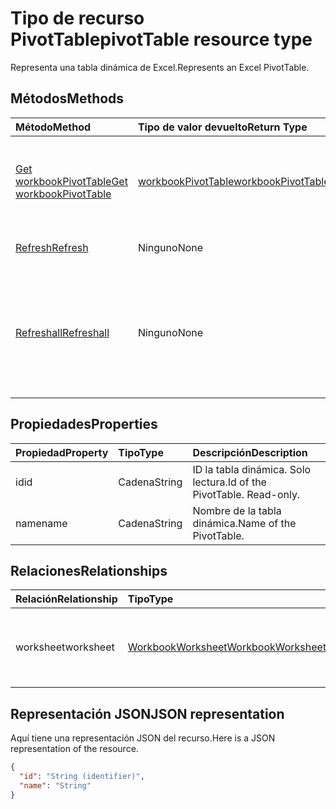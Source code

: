 # <a name="pivottable-resource-type"></a><span data-ttu-id="c170d-101">Tipo de recurso PivotTable</span><span class="sxs-lookup"><span data-stu-id="c170d-101">pivotTable resource type</span></span>

<span data-ttu-id="c170d-102">Representa una tabla dinámica de Excel.</span><span class="sxs-lookup"><span data-stu-id="c170d-102">Represents an Excel PivotTable.</span></span>

## <a name="methods"></a><span data-ttu-id="c170d-103">Métodos</span><span class="sxs-lookup"><span data-stu-id="c170d-103">Methods</span></span>

| <span data-ttu-id="c170d-104">Método</span><span class="sxs-lookup"><span data-stu-id="c170d-104">Method</span></span>           | <span data-ttu-id="c170d-105">Tipo de valor devuelto</span><span class="sxs-lookup"><span data-stu-id="c170d-105">Return Type</span></span>    |<span data-ttu-id="c170d-106">Descripción</span><span class="sxs-lookup"><span data-stu-id="c170d-106">Description</span></span>|
|:---------------|:--------|:----------|
|[<span data-ttu-id="c170d-107">Get workbookPivotTable</span><span class="sxs-lookup"><span data-stu-id="c170d-107">Get workbookPivotTable</span></span>](../api/workbookpivottable_get.md) | [<span data-ttu-id="c170d-108">workbookPivotTable</span><span class="sxs-lookup"><span data-stu-id="c170d-108">workbookPivotTable</span></span>](workbookpivottable.md) |<span data-ttu-id="c170d-109">Lee las propiedades y relaciones del objeto workbookPivotTable.</span><span class="sxs-lookup"><span data-stu-id="c170d-109">Read properties and relationships of workbookPivotTable object.</span></span>|
|[<span data-ttu-id="c170d-110">Refresh</span><span class="sxs-lookup"><span data-stu-id="c170d-110">Refresh</span></span>](../api/workbookpivottable_refresh.md)|<span data-ttu-id="c170d-111">Ninguno</span><span class="sxs-lookup"><span data-stu-id="c170d-111">None</span></span>|<span data-ttu-id="c170d-112">Actualiza la tabla dinámica.</span><span class="sxs-lookup"><span data-stu-id="c170d-112">Refreshes the PivotTable.</span></span> |
|[<span data-ttu-id="c170d-113">Refreshall</span><span class="sxs-lookup"><span data-stu-id="c170d-113">Refreshall</span></span>](../api/workbookpivottable_refreshall.md)|<span data-ttu-id="c170d-114">Ninguno</span><span class="sxs-lookup"><span data-stu-id="c170d-114">None</span></span>|<span data-ttu-id="c170d-p101">Actualizar todas las tablas de una hoja de cálculo. Tenga en cuenta que esta acción sólo está disponible en la colección de tabla dinámica.</span><span class="sxs-lookup"><span data-stu-id="c170d-p101">Refresh all tables within given worksheet. Note that this action is available only on the pivot table collection.</span></span>|

## <a name="properties"></a><span data-ttu-id="c170d-117">Propiedades</span><span class="sxs-lookup"><span data-stu-id="c170d-117">Properties</span></span>
| <span data-ttu-id="c170d-118">Propiedad</span><span class="sxs-lookup"><span data-stu-id="c170d-118">Property</span></span>     | <span data-ttu-id="c170d-119">Tipo</span><span class="sxs-lookup"><span data-stu-id="c170d-119">Type</span></span>   |<span data-ttu-id="c170d-120">Descripción</span><span class="sxs-lookup"><span data-stu-id="c170d-120">Description</span></span>|
|:---------------|:--------|:----------|
|<span data-ttu-id="c170d-121">id</span><span class="sxs-lookup"><span data-stu-id="c170d-121">id</span></span>|<span data-ttu-id="c170d-122">Cadena</span><span class="sxs-lookup"><span data-stu-id="c170d-122">String</span></span>| <span data-ttu-id="c170d-p102">ID la tabla dinámica.   Solo lectura.</span><span class="sxs-lookup"><span data-stu-id="c170d-p102">Id of the PivotTable.   Read-only.</span></span>|
|<span data-ttu-id="c170d-125">name</span><span class="sxs-lookup"><span data-stu-id="c170d-125">name</span></span>|<span data-ttu-id="c170d-126">Cadena</span><span class="sxs-lookup"><span data-stu-id="c170d-126">String</span></span>|<span data-ttu-id="c170d-127">Nombre de la tabla dinámica.</span><span class="sxs-lookup"><span data-stu-id="c170d-127">Name of the PivotTable.</span></span>    |

## <a name="relationships"></a><span data-ttu-id="c170d-128">Relaciones</span><span class="sxs-lookup"><span data-stu-id="c170d-128">Relationships</span></span>
| <span data-ttu-id="c170d-129">Relación</span><span class="sxs-lookup"><span data-stu-id="c170d-129">Relationship</span></span> | <span data-ttu-id="c170d-130">Tipo</span><span class="sxs-lookup"><span data-stu-id="c170d-130">Type</span></span>   |<span data-ttu-id="c170d-131">Descripción</span><span class="sxs-lookup"><span data-stu-id="c170d-131">Description</span></span>|
|:---------------|:--------|:----------|
|<span data-ttu-id="c170d-132">worksheet</span><span class="sxs-lookup"><span data-stu-id="c170d-132">worksheet</span></span>|[<span data-ttu-id="c170d-133">WorkbookWorksheet</span><span class="sxs-lookup"><span data-stu-id="c170d-133">WorkbookWorksheet</span></span>](worksheet.md)| <span data-ttu-id="c170d-p103">La hoja de cálculo que contiene la tabla dinámica actual. Solo lectura.</span><span class="sxs-lookup"><span data-stu-id="c170d-p103">The worksheet containing the current PivotTable. Read-only.</span></span>   |

## <a name="json-representation"></a><span data-ttu-id="c170d-136">Representación JSON</span><span class="sxs-lookup"><span data-stu-id="c170d-136">JSON representation</span></span>
<span data-ttu-id="c170d-137">Aquí tiene una representación JSON del recurso.</span><span class="sxs-lookup"><span data-stu-id="c170d-137">Here is a JSON representation of the resource.</span></span>

<!-- {
  "blockType": "resource",
  "baseType": "microsoft.graph.entity",
  "optionalProperties": [

  ],
  "@odata.type": "microsoft.graph.workbookPivotTable"
}-->

```json
{
  "id": "String (identifier)",
  "name": "String"
}

```
